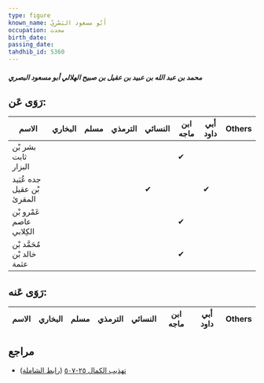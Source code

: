 ```yaml
---
type: figure
known_name: أَبُو مسعود البَصْرِيّ
occupation: محدث
birth_date:
passing_date:
tahdhib_id: 5360
---
```

##### محمد بن عبد الله بن عبيد بن عقيل بن صبيح الهلالي أبو مسعود البصري

## رَوَى عَن:
| الاسم                      | البخاري | مسلم | الترمذي | النسائي | ابن ماجه | أبي داود | Others |
| -------------------------- | ------- | ---- | ------- | ------- | -------- | -------- | ------ |
| بشر بْن ثابت البزار        |         |      |         |         | ✔        |          |        |
| جده عُبَيد بْن عقيل المقرئ |         |      |         | ✔       |          | ✔        |        |
| عَمْرو بْن عاصم الكِلابي   |         |      |         |         | ✔        |          |        |
| مُحَمَّد بْن خالد بْن عثمة |         |      |         |         | ✔        |          |        |
## رَوَى عَنه:
| الاسم | البخاري | مسلم | الترمذي | النسائي | ابن ماجه | أبي داود | Others |
| ----- | ------- | ---- | ------- | ------- | -------- | -------- | ------ |
## مراجع
- [تهذيب الكمال ٢٥-٥٠٧](obsidian://open?vault=Tahdhib-al-Kamal&file=Figures/٥٣٦٠-محمد%20بن%20عبد%20الله%20بن%20عبيد%20بن%20عقيل%20بن%20صبيح%20الهلالي%20أبو%20مسعود%20البصري) ([رابط الشاملة](https://shamela.ws/book/3722/13600))